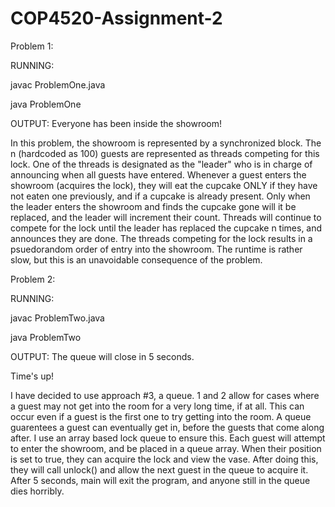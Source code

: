 # COP4520-Assignment-2

Problem 1:

RUNNING:

javac ProblemOne.java

java ProblemOne

OUTPUT:
Everyone has been inside the showroom!

In this problem, the showroom is represented by a synchronized block. The n (hardcoded as 100) guests are represented as threads competing for this lock. One of the threads is designated as the "leader" who is in charge of announcing when all guests have entered. Whenever a guest enters the showroom (acquires the lock), they will eat the cupcake ONLY if they have not eaten one previously, and if a cupcake is already present. Only when the leader enters the showroom and finds the cupcake gone will it be replaced, and the leader will increment their count. Threads will continue to compete for the lock until the leader has replaced the cupcake n times, and announces they are done. The threads competing for the lock results in a psuedorandom order of entry into the showroom. The runtime is rather slow, but this is an unavoidable consequence of the problem.


Problem 2:

RUNNING:

javac ProblemTwo.java

java ProblemTwo

OUTPUT:
The queue will close in 5 seconds.

Time's up!

I have decided to use approach #3, a queue. 1 and 2 allow for cases where a guest may not get into the room for a very long time, if at all. This can occur even if a guest is the first one to try getting into the room. A queue guarentees a guest can eventually get in, before the guests that come along after. I use an array based lock queue to ensure this. Each guest will attempt to enter the showroom, and be placed in a queue array. When their position is set to true, they can acquire the lock and view the vase. After doing this, they will call unlock() and allow the next guest in the queue to acquire it. After 5 seconds, main will exit the program, and anyone still in the queue dies horribly.

